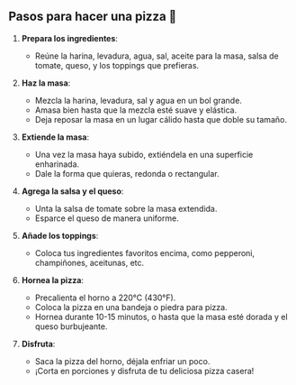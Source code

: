 ## Pasos para hacer una pizza 🍕

1. **Prepara los ingredientes**:
    - Reúne la harina, levadura, agua, sal, aceite para la masa, salsa de tomate, queso, y los toppings que prefieras.

2. **Haz la masa**:
    - Mezcla la harina, levadura, sal y agua en un bol grande.
    - Amasa bien hasta que la mezcla esté suave y elástica.
    - Deja reposar la masa en un lugar cálido hasta que doble su tamaño.

3. **Extiende la masa**:
    - Una vez la masa haya subido, extiéndela en una superficie enharinada.
    - Dale la forma que quieras, redonda o rectangular.

4. **Agrega la salsa y el queso**:
    - Unta la salsa de tomate sobre la masa extendida.
    - Esparce el queso de manera uniforme.

5. **Añade los toppings**:
    - Coloca tus ingredientes favoritos encima, como pepperoni, champiñones, aceitunas, etc.

6. **Hornea la pizza**:
    - Precalienta el horno a 220°C (430°F).
    - Coloca la pizza en una bandeja o piedra para pizza.
    - Hornea durante 10-15 minutos, o hasta que la masa esté dorada y el queso burbujeante.

7. **Disfruta**:
    - Saca la pizza del horno, déjala enfriar un poco.
    - ¡Corta en porciones y disfruta de tu deliciosa pizza casera!